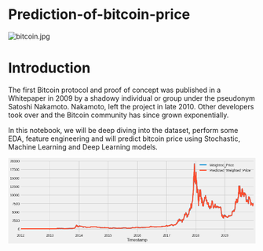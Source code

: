 # Prediction-of-bitcoin-price
![bitcoin.jpg](download(4).jfif)

# Introduction 

The first Bitcoin protocol and proof of concept was published in a Whitepaper in 2009 by a shadowy individual or group under the pseudonym Satoshi Nakamoto. Nakamoto, left the project in late 2010. Other developers took over and the Bitcoin community has since grown exponentially.

In this notebook, we will be deep diving into the dataset, perform some EDA, feature engineering and will predict bitcoin price using Stochastic, Machine Learning and Deep Learning models. 

![bitcoin.jpg](result.png)
